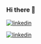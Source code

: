 ### Hi there 👋

[![linkedin](https://img.shields.io/badge/LinkedIn-0077B5?style=for-the-badge&logo=linkedin&logoColor=white)](https://www.linkedin.com/in/di-santos/)

[![linkedin](https://img.shields.io/badge/WeChat-07C160?style=for-the-badge&logo=wechat&logoColor=white)](https://wa.me/5521981085639)

